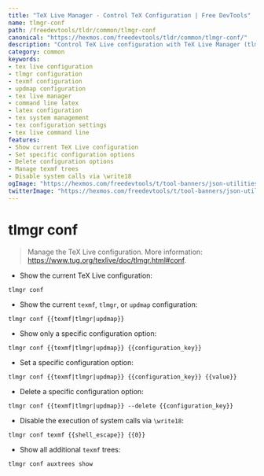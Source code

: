 ```yaml
---
title: "TeX Live Manager - Control TeX Configuration | Free DevTools"
name: tlmgr-conf
path: /freedevtools/tldr/common/tlmgr-conf
canonical: "https://hexmos.com/freedevtools/tldr/common/tlmgr-conf/"
description: "Control TeX Live configuration with TeX Live Manager (tlmgr). Customize texmf trees, updmap settings, and manage shell escapes effortlessly. Free online tool, no registration required."
category: common
keywords:
- tex live configuration
- tlmgr configuration
- texmf configuration
- updmap configuration
- tex live manager
- command line latex
- latex configuration
- tex system management
- tex configuration settings
- tex live command line
features:
- Show current TeX Live configuration
- Set specific configuration options
- Delete configuration options
- Manage texmf trees
- Disable system calls via \write18
ogImage: "https://hexmos.com/freedevtools/t/tool-banners/json-utilities-banner.png"
twitterImage: "https://hexmos.com/freedevtools/t/tool-banners/json-utilities-banner.png"
---
```


# tlmgr conf

> Manage the TeX Live configuration.
> More information: <https://www.tug.org/texlive/doc/tlmgr.html#conf>.

- Show the current TeX Live configuration:

`tlmgr conf`

- Show the current `texmf`, `tlmgr`, or `updmap` configuration:

`tlmgr conf {{texmf|tlmgr|updmap}}`

- Show only a specific configuration option:

`tlmgr conf {{texmf|tlmgr|updmap}} {{configuration_key}}`

- Set a specific configuration option:

`tlmgr conf {{texmf|tlmgr|updmap}} {{configuration_key}} {{value}}`

- Delete a specific configuration option:

`tlmgr conf {{texmf|tlmgr|updmap}} --delete {{configuration_key}}`

- Disable the execution of system calls via `\write18`:

`tlmgr conf texmf {{shell_escape}} {{0}}`

- Show all additional `texmf` trees:

`tlmgr conf auxtrees show`
